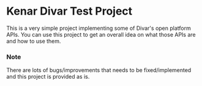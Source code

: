 # Kenar Divar Test Project
This is a very simple project implementing some of Divar's open platform APIs.
You can use this project to get an overall idea on what those APIs are and how to use them.

### Note
There are lots of bugs/improvements that needs to be fixed/implemented and this project is provided as is.
